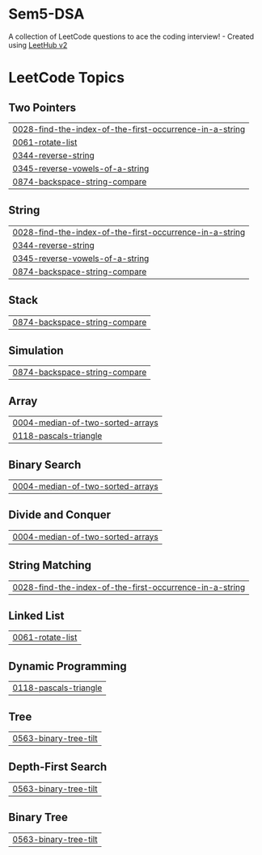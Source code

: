 # Sem5-DSA
A collection of LeetCode questions to ace the coding interview! - Created using [LeetHub v2](https://github.com/arunbhardwaj/LeetHub-2.0)

<!---LeetCode Topics Start-->
# LeetCode Topics
## Two Pointers
|  |
| ------- |
| [0028-find-the-index-of-the-first-occurrence-in-a-string](https://github.com/hsinghal11/Sem5-DSA/tree/master/0028-find-the-index-of-the-first-occurrence-in-a-string) |
| [0061-rotate-list](https://github.com/hsinghal11/Sem5-DSA/tree/master/0061-rotate-list) |
| [0344-reverse-string](https://github.com/hsinghal11/Sem5-DSA/tree/master/0344-reverse-string) |
| [0345-reverse-vowels-of-a-string](https://github.com/hsinghal11/Sem5-DSA/tree/master/0345-reverse-vowels-of-a-string) |
| [0874-backspace-string-compare](https://github.com/hsinghal11/Sem5-DSA/tree/master/0874-backspace-string-compare) |
## String
|  |
| ------- |
| [0028-find-the-index-of-the-first-occurrence-in-a-string](https://github.com/hsinghal11/Sem5-DSA/tree/master/0028-find-the-index-of-the-first-occurrence-in-a-string) |
| [0344-reverse-string](https://github.com/hsinghal11/Sem5-DSA/tree/master/0344-reverse-string) |
| [0345-reverse-vowels-of-a-string](https://github.com/hsinghal11/Sem5-DSA/tree/master/0345-reverse-vowels-of-a-string) |
| [0874-backspace-string-compare](https://github.com/hsinghal11/Sem5-DSA/tree/master/0874-backspace-string-compare) |
## Stack
|  |
| ------- |
| [0874-backspace-string-compare](https://github.com/hsinghal11/Sem5-DSA/tree/master/0874-backspace-string-compare) |
## Simulation
|  |
| ------- |
| [0874-backspace-string-compare](https://github.com/hsinghal11/Sem5-DSA/tree/master/0874-backspace-string-compare) |
## Array
|  |
| ------- |
| [0004-median-of-two-sorted-arrays](https://github.com/hsinghal11/Sem5-DSA/tree/master/0004-median-of-two-sorted-arrays) |
| [0118-pascals-triangle](https://github.com/hsinghal11/Sem5-DSA/tree/master/0118-pascals-triangle) |
## Binary Search
|  |
| ------- |
| [0004-median-of-two-sorted-arrays](https://github.com/hsinghal11/Sem5-DSA/tree/master/0004-median-of-two-sorted-arrays) |
## Divide and Conquer
|  |
| ------- |
| [0004-median-of-two-sorted-arrays](https://github.com/hsinghal11/Sem5-DSA/tree/master/0004-median-of-two-sorted-arrays) |
## String Matching
|  |
| ------- |
| [0028-find-the-index-of-the-first-occurrence-in-a-string](https://github.com/hsinghal11/Sem5-DSA/tree/master/0028-find-the-index-of-the-first-occurrence-in-a-string) |
## Linked List
|  |
| ------- |
| [0061-rotate-list](https://github.com/hsinghal11/Sem5-DSA/tree/master/0061-rotate-list) |
## Dynamic Programming
|  |
| ------- |
| [0118-pascals-triangle](https://github.com/hsinghal11/Sem5-DSA/tree/master/0118-pascals-triangle) |
## Tree
|  |
| ------- |
| [0563-binary-tree-tilt](https://github.com/hsinghal11/Sem5-DSA/tree/master/0563-binary-tree-tilt) |
## Depth-First Search
|  |
| ------- |
| [0563-binary-tree-tilt](https://github.com/hsinghal11/Sem5-DSA/tree/master/0563-binary-tree-tilt) |
## Binary Tree
|  |
| ------- |
| [0563-binary-tree-tilt](https://github.com/hsinghal11/Sem5-DSA/tree/master/0563-binary-tree-tilt) |
<!---LeetCode Topics End-->